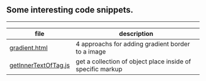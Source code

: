 ## Some interesting code snippets.
---

| file | description|
|---|---|
|[gradient.html](gradient.html)|4 approachs for adding gradient border to a image|
|[getInnerTextOfTag.js](getInnerTextOfTag.js)|get a collection of object place inside of specific markup|
